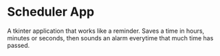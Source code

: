 # Scheduler App
 A tkinter application that works like a reminder. Saves a time in hours, minutes or seconds, then sounds an alarm everytime that much time has passed.
